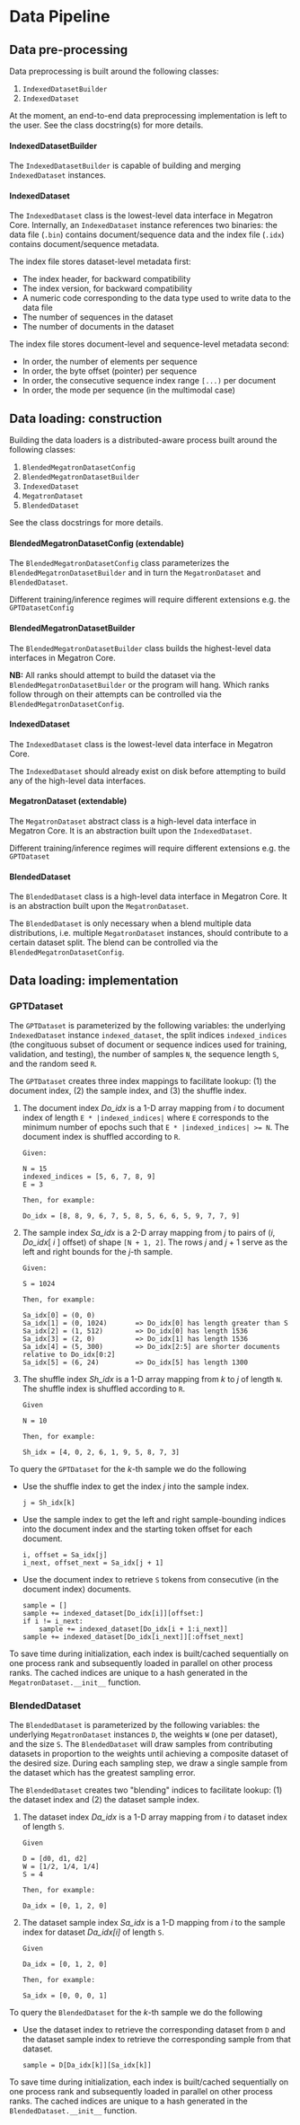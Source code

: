# Data Pipeline

## Data pre-processing

Data preprocessing is built around the following classes:

1. `IndexedDatasetBuilder`
2. `IndexedDataset`

At the moment, an end-to-end data preprocessing implementation is left to the user. See the class docstring(s) for more details.

#### IndexedDatasetBuilder

The `IndexedDatasetBuilder` is capable of building and merging `IndexedDataset` instances.

#### IndexedDataset

The `IndexedDataset` class is the lowest-level data interface in Megatron Core. Internally, an `IndexedDataset` instance references two binaries: the data file (`.bin`) contains document/sequence data and the index file (`.idx`) contains document/sequence metadata.

The index file stores dataset-level metadata first:
- The index header, for backward compatibility
- The index version, for backward compatibility
- A numeric code corresponding to the data type used to write data to the data file
- The number of sequences in the dataset
- The number of documents in the dataset

The index file stores document-level and sequence-level metadata second:
- In order, the number of elements per sequence
- In order, the byte offset (pointer) per sequence
- In order, the consecutive sequence index range `[...)` per document
- In order, the mode per sequence (in the multimodal case)

## Data loading: construction

Building the data loaders is a distributed-aware process built around the following classes:

1. `BlendedMegatronDatasetConfig`
2. `BlendedMegatronDatasetBuilder`
3. `IndexedDataset`
3. `MegatronDataset`
4. `BlendedDataset`

See the class docstrings for more details.

#### BlendedMegatronDatasetConfig (extendable)

The `BlendedMegatronDatasetConfig` class parameterizes the `BlendedMegatronDatasetBuilder` and in turn the `MegatronDataset` and `BlendedDataset`.

Different training/inference regimes will require different extensions e.g. the `GPTDatasetConfig`

#### BlendedMegatronDatasetBuilder

The `BlendedMegatronDatasetBuilder` class builds the highest-level data interfaces in Megatron Core.

**NB:** All ranks should attempt to build the dataset via the `BlendedMegatronDatasetBuilder` or the program will hang. Which ranks follow through on their attempts can be controlled via the `BlendedMegatronDatasetConfig`.

#### IndexedDataset

The `IndexedDataset` class is the lowest-level data interface in Megatron Core.

The `IndexedDataset` should already exist on disk before attempting to build any of the high-level data interfaces.


#### MegatronDataset (extendable)

The `MegatronDataset` abstract class is a high-level data interface in Megatron Core. It is an abstraction built upon the `IndexedDataset`.

Different training/inference regimes will require different extensions e.g. the `GPTDataset`

#### BlendedDataset

The `BlendedDataset` class is a high-level data interface in Megatron Core. It is an abstraction built upon the `MegatronDataset`.

The `BlendedDataset` is only necessary when a blend multiple data distributions, i.e. multiple `MegatronDataset` instances, should contribute to a certain dataset split. The blend can be controlled via the `BlendedMegatronDatasetConfig`.

## Data loading: implementation

### GPTDataset

The `GPTDataset` is parameterized by the following variables: the underlying `IndexedDataset` instance `indexed_dataset`, the split indices `indexed_indices` (the congituous subset of document or sequence indices used for training, validation, and testing), the number of samples `N`, the sequence length `S`, and the random seed `R`.

The `GPTDataset` creates three index mappings to facilitate lookup: (1) the document index, (2) the sample index, and (3) the shuffle index.

1. The document index _Do_idx_ is a 1-D array mapping from _i_ to document index of length `E * |indexed_indices|` where `E` corresponds to the minimum number of epochs such that `E * |indexed_indices| >= N`. The document index is shuffled according to `R`.

    ```
    Given:

    N = 15
    indexed_indices = [5, 6, 7, 8, 9]
    E = 3

    Then, for example:

    Do_idx = [8, 8, 9, 6, 7, 5, 8, 5, 6, 6, 5, 9, 7, 7, 9]
    ```

2. The sample index _Sa_idx_ is a 2-D array mapping from _j_ to pairs of (_i_, _Do_idx_[ _i_ ] offset) of shape `[N + 1, 2]`. The rows _j_ and _j_ + 1 serve as the left and right bounds for the _j_-th sample. 

    ```
    Given:

    S = 1024

    Then, for example:

    Sa_idx[0] = (0, 0)
    Sa_idx[1] = (0, 1024)       => Do_idx[0] has length greater than S
    Sa_idx[2] = (1, 512)        => Do_idx[0] has length 1536
    Sa_idx[3] = (2, 0)          => Do_idx[1] has length 1536
    Sa_idx[4] = (5, 300)        => Do_idx[2:5] are shorter documents relative to Do_idx[0:2]
    Sa_idx[5] = (6, 24)         => Do_idx[5] has length 1300
    ```

3. The shuffle index _Sh_idx_ is a 1-D array mapping from _k_ to _j_ of length `N`. The shuffle index is shuffled according to `R`.

    ```
    Given

    N = 10

    Then, for example:

    Sh_idx = [4, 0, 2, 6, 1, 9, 5, 8, 7, 3]
    ```

To query the `GPTDataset` for the _k_-th sample we do the following

-  Use the shuffle index to get the index _j_ into the sample index.

    ```
    j = Sh_idx[k]
    ```
- Use the sample index to get the left and right sample-bounding indices into the document index and the starting token offset for each document.

    ```
    i, offset = Sa_idx[j]
    i_next, offset_next = Sa_idx[j + 1]
    ```
- Use the document index to retrieve `S` tokens from consecutive (in the document index) documents.

    ```
    sample = []
    sample += indexed_dataset[Do_idx[i]][offset:]
    if i != i_next:
        sample += indexed_dataset[Do_idx[i + 1:i_next]]
    sample += indexed_dataset[Do_idx[i_next]][:offset_next]
    ```

To save time during initialization, each index is built/cached sequentially on one process rank and subsequently loaded in parallel on other process ranks. The cached indices are unique to a hash generated in the `MegatronDataset.__init__` function.

### BlendedDataset

The `BlendedDataset` is parameterized by the following variables: the underlying `MegatronDataset` instances `D`, the weights `W` (one per dataset), and the size `S`. The `BlendedDataset` will draw samples from contributing datasets in proportion to the weights until achieving a composite dataset of the desired size. During each sampling step, we draw a single sample from the dataset which has the greatest sampling error.

The `BlendedDataset` creates two "blending" indices to facilitate lookup: (1) the dataset index and (2) the dataset sample index.

1. The dataset index _Da_idx_ is a 1-D array mapping from _i_ to dataset index of length `S`.

    ```
    Given

    D = [d0, d1, d2]
    W = [1/2, 1/4, 1/4]
    S = 4

    Then, for example:

    Da_idx = [0, 1, 2, 0]

    ```

2. The dataset sample index _Sa_idx_ is a 1-D mapping from _i_ to the sample index for dataset _Da_idx[i]_ of length `S`.

    ```
    Given

    Da_idx = [0, 1, 2, 0]

    Then, for example:

    Sa_idx = [0, 0, 0, 1]
    ```

To query the `BlendedDataset` for the _k_-th sample we do the following

- Use the dataset index to retrieve the corresponding dataset from `D` and the dataset sample index to retrieve the corresponding sample from that dataset.

    ```
    sample = D[Da_idx[k]][Sa_idx[k]]
    ```

To save time during initialization, each index is built/cached sequentially on one process rank and subsequently loaded in parallel on other process ranks. The cached indices are unique to a hash generated in the `BlendedDataset.__init__` function.
